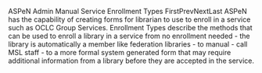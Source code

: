ASPeN Admin Manual
Service Enrollment Types
FirstPrevNextLast
ASPeN has the capability of creating forms for librarian to use to enroll in a service such as OCLC Group Services.  Enrollment Types describe the methods that can be used to enroll a library in a service from no enrollment needed - the library is automatically a member like federation libraries - to manual - call MSL staff - to a more formal system generated form that may require additional information from a library before they are accepted in the service.